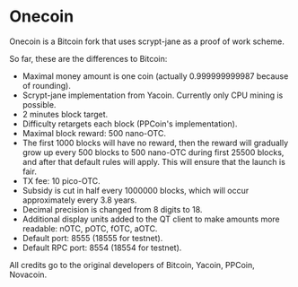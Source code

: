 Onecoin
=======

Onecoin is a Bitcoin fork that uses scrypt-jane as a proof of work scheme.

So far, these are the differences to Bitcoin:

* Maximal money amount is one coin (actually 0.999999999987 because of
  rounding).
* Scrypt-jane implementation from Yacoin. Currently only CPU mining
  is possible.
* 2 minutes block target.
* Difficulty retargets each block (PPCoin's implementation).
* Maximal block reward: 500 nano-OTC.
* The first 1000 blocks will have no reward, then the reward will 
  gradually grow up every 500 blocks to 500 nano-OTC during first 
  25500 blocks, and after that default rules will apply. This will
  ensure that the launch is fair. 
* TX fee: 10 pico-OTC.
* Subsidy is cut in half every 1000000 blocks, which will occur 
  approximately every 3.8 years.
* Decimal precision is changed from 8 digits to 18.
* Additional display units added to the QT client to make amounts 
  more readable: nOTC, pOTC, fOTC, aOTC.
* Default port: 8555 (18555 for testnet).
* Default RPC port: 8554 (18554 for testnet).

All credits go to the original developers of Bitcoin, Yacoin, PPCoin,
Novacoin.
